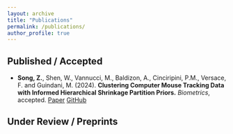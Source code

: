 ```yaml
---
layout: archive
title: "Publications"
permalink: /publications/
author_profile: true
---
```


## Published / Accepted
- **Song, Z.**, Shen, W., Vannucci, M., Baldizon, A., Cinciripini, P.M., Versace, F. and Guindani, M. (2024). **Clustering Computer Mouse Tracking Data with Informed Hierarchical Shrinkage Partition Priors.** *Biometrics*, accepted. [Paper](https://github.com/Ziyi-Song-Stats/HSP/blob/fcd7f6edb066cc1af25c0f096153fe82d1a63331/paper%20manuscript.pdf)  [GitHub](https://github.com/Ziyi-Song-Stats/HSP.git)

## Under Review / Preprints
